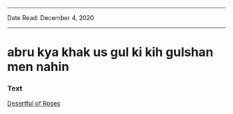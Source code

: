 ***
Date Read: December 4, 2020
***

# abru kya khak us gul ki kih gulshan men nahin

### Text
[Desertful of Roses](http://www.columbia.edu/itc/mealac/pritchett/00ghalib/087/index_087.html)

